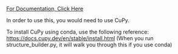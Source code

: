 [For Documentation, Click Here](docs/DOCS.md)

In order to use this, you would need to use CuPy.

To install CuPy using conda, use the following reference:
https://docs.cupy.dev/en/stable/install.html
(When you run structure_builder.py, it will walk you through this if you use conda)


